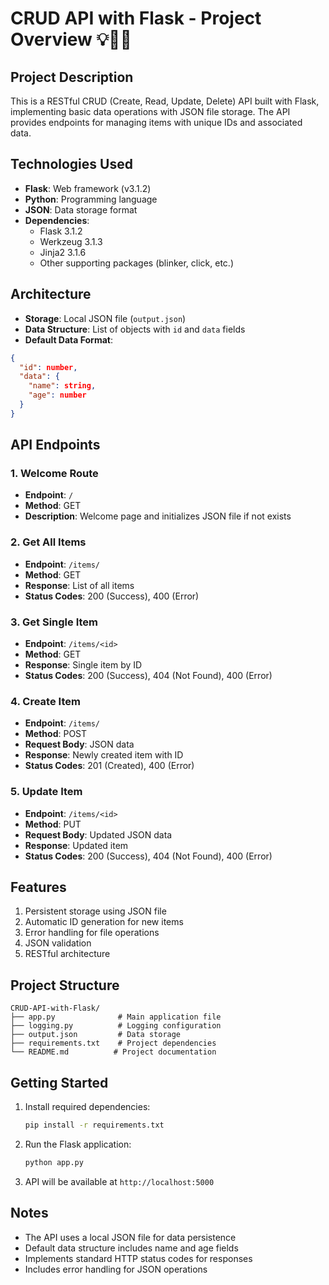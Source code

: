 # CRUD API with Flask - Project Overview 💡🧑‍💻

## Project Description

This is a RESTful CRUD (Create, Read, Update, Delete) API built with Flask, implementing basic data operations with JSON file storage. The API provides endpoints for managing items with unique IDs and associated data.

## Technologies Used
- **Flask**: Web framework (v3.1.2)
- **Python**: Programming language
- **JSON**: Data storage format
- **Dependencies**:
  - Flask 3.1.2
  - Werkzeug 3.1.3
  - Jinja2 3.1.6
  - Other supporting packages (blinker, click, etc.)

## Architecture
- **Storage**: Local JSON file (`output.json`)
- **Data Structure**: List of objects with `id` and `data` fields
- **Default Data Format**: 
```json
{
  "id": number,
  "data": {
    "name": string,
    "age": number
  }
}
```

## API Endpoints

### 1. Welcome Route
- **Endpoint**: `/`
- **Method**: GET
- **Description**: Welcome page and initializes JSON file if not exists

### 2. Get All Items
- **Endpoint**: `/items/`
- **Method**: GET
- **Response**: List of all items
- **Status Codes**: 200 (Success), 400 (Error)

### 3. Get Single Item
- **Endpoint**: `/items/<id>`
- **Method**: GET
- **Response**: Single item by ID
- **Status Codes**: 200 (Success), 404 (Not Found), 400 (Error)

### 4. Create Item
- **Endpoint**: `/items/`
- **Method**: POST
- **Request Body**: JSON data
- **Response**: Newly created item with ID
- **Status Codes**: 201 (Created), 400 (Error)

### 5. Update Item
- **Endpoint**: `/items/<id>`
- **Method**: PUT
- **Request Body**: Updated JSON data
- **Response**: Updated item
- **Status Codes**: 200 (Success), 404 (Not Found), 400 (Error)

## Features
1. Persistent storage using JSON file
2. Automatic ID generation for new items
3. Error handling for file operations
4. JSON validation
5. RESTful architecture

## Project Structure
```
CRUD-API-with-Flask/
├── app.py              # Main application file
├── logging.py          # Logging configuration
├── output.json         # Data storage
├── requirements.txt    # Project dependencies
└── README.md          # Project documentation
```

## Getting Started
1. Install required dependencies:
   ```bash
   pip install -r requirements.txt
   ```
2. Run the Flask application:
   ```bash
   python app.py
   ```
3. API will be available at `http://localhost:5000`

## Notes
- The API uses a local JSON file for data persistence
- Default data structure includes name and age fields
- Implements standard HTTP status codes for responses
- Includes error handling for JSON operations